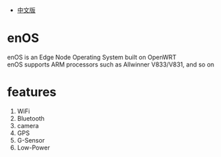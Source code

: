 * [中文版](./README_CN.md)

# enOS
enOS is an Edge Node Operating System built on OpenWRT  
enOS supports ARM processors such as Allwinner V833/V831, and so on  

# features
1. WiFi  
2. Bluetooth  
3. camera  
4. GPS  
5. G-Sensor  
6. Low-Power

